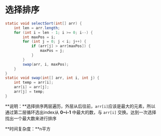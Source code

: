 # 选择排序

```java
static void selectSort(int[] arr) {
    int len = arr.length;
    for (int i = len - 1; i >= 0; i--) {
        int maxPos = i;
        for (int j = 0; j < i; j++) {
            if (arr[j] > arr[maxPos]) {
                maxPos = j;
            }
        }
        swap(arr, i, maxPos);
    }
}
static void swap(int[] arr, int i, int j) {
    int temp = arr[i];
    arr[i] = arr[j];
    arr[j] = temp;
}
```

**说明：**选择排序两层遍历，外层从后往前，`arr[i]`应该是最大的元素，所以通过第二层循环选出index从 **0~i-1** 中最大的数，与 `arr[i]` 交换。达到一次选择找出一个最大数来进行排序

**时间复杂度：**n平方
